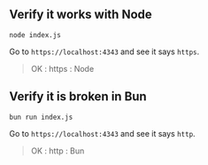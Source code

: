 ## Verify it works with Node

`node index.js`

Go to `https://localhost:4343` and see it says `https`.

> OK : https : Node

## Verify it is broken in Bun

`bun run index.js`

Go to `https://localhost:4343` and see it says `http`.

> OK : http : Bun
